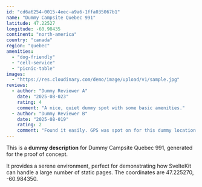 ```yaml
---
id: "cd6a6254-0015-4eec-a9a6-1ffa035067b1"
name: "Dummy Campsite Quebec 991"
latitude: 47.22527
longitude: -60.98435
continent: "north-america"
country: "canada"
region: "quebec"
amenities:
  - "dog-friendly"
  - "cell-service"
  - "picnic-table"
images:
  - "https://res.cloudinary.com/demo/image/upload/v1/sample.jpg"
reviews:
  - author: "Dummy Reviewer A"
    date: "2025-08-023"
    rating: 4
    comment: "A nice, quiet dummy spot with some basic amenities."
  - author: "Dummy Reviewer B"
    date: "2025-08-019"
    rating: 2
    comment: "Found it easily. GPS was spot on for this dummy location."
---
```


This is a **dummy description** for Dummy Campsite Quebec 991, generated for the proof of concept.

It provides a serene environment, perfect for demonstrating how SvelteKit can handle a large number of static pages. The coordinates are 47.225270, -60.984350.
